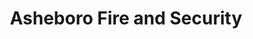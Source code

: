 ---
title: "Asheboro Fire and Security"
url: /asheboro/asheboro-fire-and-security/
shop: security
---